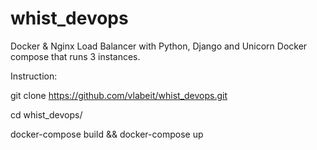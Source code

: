 # whist_devops
Docker &amp; Nginx Load Balancer with Python, Django and Unicorn
Docker compose that runs 3 instances.

Instruction:

git clone https://github.com/vlabeit/whist_devops.git

cd whist_devops/

docker-compose build && docker-compose up

